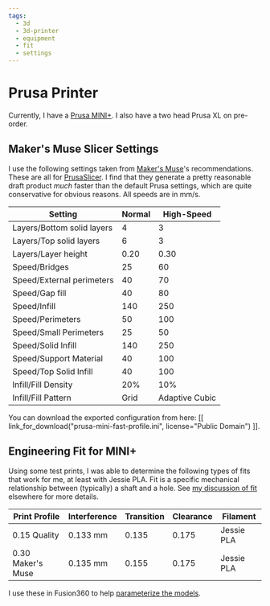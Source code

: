 ```yaml
---
tags:
  - 3d
  - 3d-printer
  - equipment
  - fit
  - settings
---
```

# Prusa Printer

<!-- TODO:
* Different kinds of bed material
* Cleaning the bed
* Removing prints from the bed (let it cool, flex the spring steel)
-->
Currently, I have a [Prusa
MINI+](https://www.prusa3d.com/category/original-prusa-mini/). I also have a two
head Prusa XL on pre-order.

## Maker's Muse Slicer Settings

I use the following settings taken from [Maker's
Muse](https://www.makersmuse.com)'s recommendations. These are all for
[PrusaSlicer](https://www.prusa3d.com/page/prusaslicer_424/). I find that they
generate a pretty reasonable draft product _much_ faster than the default Prusa
settings, which are quite conservative for obvious reasons. All speeds are in
mm/s.

| Setting                    | Normal | High-Speed     |
| -------------------------- | ------ | -------------- |
| Layers/Bottom solid layers | 4      | 3              |
| Layers/Top solid layers    | 6      | 3              |
| Layers/Layer height        | 0.20   | 0.30           |
| Speed/Bridges              | 25     | 60             |
| Speed/External perimeters  | 40     | 70             |
| Speed/Gap fill             | 40     | 80             |
| Speed/Infill               | 140    | 250            |
| Speed/Perimeters           | 50     | 100            |
| Speed/Small Perimeters     | 25     | 50             |
| Speed/Solid Infill         | 140    | 250            |
| Speed/Support Material     | 40     | 100            |
| Speed/Top Solid Infill     | 40     | 100            |
| Infill/Fill Density        | 20%    | 10%            |
| Infill/Fill Pattern        | Grid   | Adaptive Cubic |

You can download the exported configuration from here:
[[ link_for_download("prusa-mini-fast-profile.ini", license="Public
Domain") ]].

## Engineering Fit for MINI+

Using some test prints, I was able to determine the following types of fits that
work for me, at least with Jessie PLA. Fit is a specific mechanical relationship
between (typically) a shaft and a hole. See [my discussion of
fit](../mechanical/fit.md) elsewhere for more details.

| Print Profile     | Interference | Transition | Clearance | Filament   |
| ----------------- | ------------ | ---------- | --------- | ---------- |
| 0.15 Quality      | 0.133 mm     | 0.135      | 0.175     | Jessie PLA |
| 0.30 Maker's Muse | 0.135 mm     | 0.155      | 0.175     | Jessie PLA |

I use these in Fusion360 to help [parameterize the models](parametric-parameters.md).
